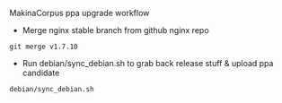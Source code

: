 
MakinaCorpus ppa upgrade workflow

- Merge nginx stable branch from github nginx repo
```
git merge v1.7.10
```

- Run debian/sync_debian.sh to grab back release stuff & upload ppa candidate
```
debian/sync_debian.sh
```
